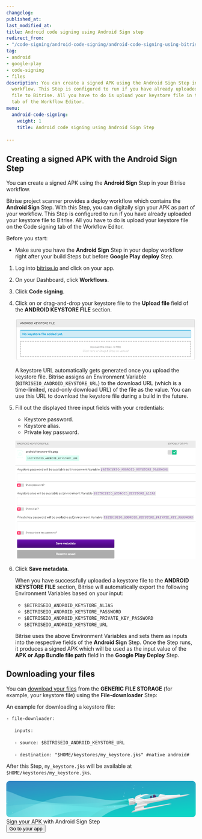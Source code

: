 ```yaml
---
changelog:
published_at:
last_modified_at:
title: Android code signing using Android Sign step
redirect_from:
- "/code-signing/android-code-signing/android-code-signing-using-bitrise-sign-APK-step/"
tag:
- android
- google-play
- code-signing
- files
description: You can create a signed APK using the Android Sign Step in your Bitrise
  workflow. This Step is configured to run if you have already uploaded your keystore
  file to Bitrise. All you have to do is upload your keystore file in the Code signing
  tab of the Workflow Editor.
menu:
  android-code-signing:
    weight: 1
    title: Android code signing using Android Sign Step

---
```

## Creating a signed APK with the Android Sign Step

You can create a signed APK using the **Android Sign** Step in your Bitrise workflow.

Bitrise project scanner provides a deploy workflow which contains the **Android Sign** Step. With this Step, you can digitally sign your APK as part of your workflow. This Step is configured to run if you have already uploaded your keystore file to Bitrise. All you have to do is upload your keystore file on the Code signing tab of the Workflow Editor.

Before you start:

* Make sure you have the **Android Sign** Step in your deploy workflow right after your build Steps but before **Google Play deploy** Step.

1. Log into [bitrise.io](https://www.bitrise.io/) and click on your app.
2. On your Dashboard, click **Workflows**.
3. Click **Code signing**.
4. Click on or drag-and-drop your keystore file to the **Upload file** field of the **ANDROID KEYSTORE FILE** section.

   ![Screenshot](/img/android-code-signing/upload-file.png)

   A keystore URL automatically gets generated once you upload the keystore file. Bitrise assigns an Environment Variable (`BITRISEIO_ANDROID_KEYSTORE_URL`) to the download URL (which is a time-limited, read-only download URL) of the file as the value. You can use this URL to download the keystore file during a build in the future.
5. Fill out the displayed three input fields with your credentials:
   * Keystore password.
   * Keystore alias.
   * Private key password.

   ![](/img/android-keystore-file.png)
6. Click **Save metadata**.

   When you have successfully uploaded a keystore file to the **ANDROID KEYSTORE FILE** section, Bitrise will automatically export the following Environment Variables based on your input:
   * `$BITRISEIO_ANDROID_KEYSTORE_ALIAS`
   * `$BITRISEIO_ANDROID_KEYSTORE_PASSWORD`
   * `$BITRISEIO_ANDROID_KEYSTORE_PRIVATE_KEY_PASSWORD`
   * `$BITRISEIO_ANDROID_KEYSTORE_URL`

   Bitrise uses the above Environment Variables and sets them as inputs into the respective fields of the **Android Sign** Step. Once the Step runs, it produces a signed APK which will be used as the input value of the **APK or App Bundle file path** field in the **Google Play Deploy** Step.

## Downloading your files

You can [download your files](/tutorials/how-to-use-the-generic-file-storage/) from the **GENERIC FILE STORAGE** (for example, your keystore file) using the **File-downloader** Step:

An example for downloading a keystore file:

    - file-downloader:
    
       inputs:
    
       - source: $BITRISEIO_ANDROID_KEYSTORE_URL
    
       - destination: "$HOME/keystores/my_keystore.jks" #native android#

After this Step, `my_keystore.jks` will be available at `$HOME/keystores/my_keystore.jks`.

<div class="banner">
<img src="/assets/images/banner-bg-888x170.png" style="border: none;">
<div class="deploy-text">Sign your APK with Android Sign Step</div>
<a target="_blank" href="https://app.bitrise.io/dashboard/builds"><button class="button">Go to your app</button></a>
</div>
